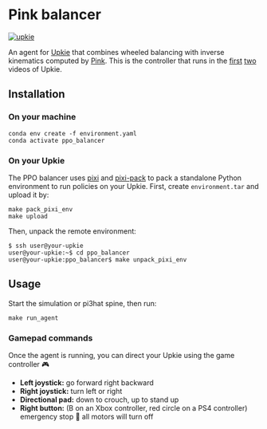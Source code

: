 # Pink balancer

[![upkie](https://img.shields.io/badge/upkie-6.1.0-salmon)](https://github.com/upkie/upkie/tree/v6.1.0)

An agent for [Upkie](https://github.com/upkie/upkie/) that combines wheeled balancing with inverse kinematics computed by [Pink](https://github.com/stephane-caron/pink). This is the controller that runs in the [first](https://www.youtube.com/shorts/8b36XcCgh7s) [two](https://www.youtube.com/watch?v=NO_TkHGS0wQ) videos of Upkie.

## Installation

### On your machine

```console
conda env create -f environment.yaml
conda activate ppo_balancer
```

### On your Upkie

The PPO balancer uses [pixi](https://pixi.sh/latest/#installation) and [pixi-pack](https://github.com/Quantco/pixi-pack/releases) to pack a standalone Python environment to run policies on your Upkie. First, create `environment.tar` and upload it by:

```console
make pack_pixi_env
make upload
```

Then, unpack the remote environment:

```console
$ ssh user@your-upkie
user@your-upkie:~$ cd ppo_balancer
user@your-upkie:ppo_balancer$ make unpack_pixi_env
```

## Usage

Start the simulation or pi3hat spine, then run:

```console
make run_agent
```

### Gamepad commands

Once the agent is running, you can direct your Upkie using the game controller 🎮

- **Left joystick:** go forward right backward
- **Right joystick:** turn left or right
- **Directional pad:** down to crouch, up to stand up
- **Right button:** (B on an Xbox controller, red circle on a PS4 controller) emergency stop 🚨 all motors will turn off
